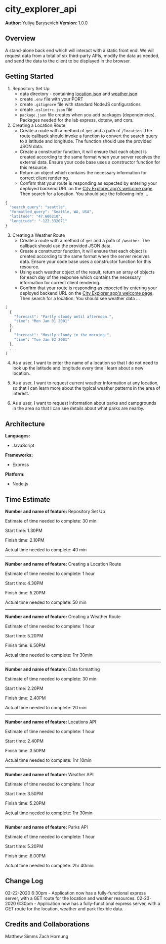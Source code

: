 # city_explorer_api  

**Author**: Yuliya Barysevich
**Version**: 1.0.0

## Overview

A stand-alone back end which will interact with a static front end. We will request data from a total of six third-party APIs, modify the data as needed, and send the data to the client to be displayed in the browser. 

## Getting Started
<!-- What are the steps that a user must take in order to build this app on their own machine and get it running? -->
1. Repository Set Up
    - data directory - containing [location.json](https://codefellows.github.io/code-301-guide/curriculum/class-06/lab/starter-code/data/location.json) and [weather.json](https://codefellows.github.io/code-301-guide/curriculum/class-06/lab/starter-code/data/weather.json)
    - create `.env` file with your PORT
    - create `.gitignore` file with standard NodeJS configurations
    - create `.eslintrc.json` file
    - `package.json` file creates when you add packages (dependencies). Packages needed for the lab express, dotenv, and cors.
2. Creating a Location Route
    - Create a route with a method of `get` and a path of `/location`. The route callback should invoke a function to convert the search query to a latitude and longitude. The function should use the provided JSON data.
    - Create a constructor function, it will ensure that each object is created according to the same format when your server receives the external data. Ensure your code base uses a constructor function for this resource.
    - Return an object which contains the necessary information for correct client rendering. 
    - Confirm that your route is responding as expected by entering your deployed backend URL on the [City Explorer app's welcome page](https://codefellows.github.io/code-301-guide/curriculum/city-explorer-app/front-end/). Then search for a location. You should see the following info ...

```javascript
{
  "search_query": "seattle",
  "formatted_query": "Seattle, WA, USA",
  "latitude": "47.606210",
  "longitude": "-122.332071"
}
```  

3. Creating a Weather Route
    - Create a route with a method of `get` and a path of `/weather`. The callback should use the provided JSON data.
    - Create a constructor function, it will ensure that each object is created according to the same format when the server receives data. Ensure your code base uses a constructor function for this resource.
    - Using each weather object of the result, return an array of objects for each day of the response which contains the necessary information for correct client rendering.
    - Confirm that your route is responding as expected by entering your deployed backend URL on the [City Explorer app's welcome page](https://codefellows.github.io/code-301-guide/curriculum/city-explorer-app/front-end/). Then search for a location. You should see  weather data ...

```javascript 
[
  {
    "forecast": "Partly cloudy until afternoon.",
    "time": "Mon Jan 01 2001"
  },
  {
    "forecast": "Mostly cloudy in the morning.",
    "time": "Tue Jan 02 2001"
  },
  ...
]
```

4. As a user, I want to enter the name of a location so that I do not need to look up the latitude and longitude every time I learn about a new location.

5. As a user, I want to request current weather information at any location, so that I can learn more about the typical weather patterns in the area of interest.

6. As a user, I want to request information about parks and campgrounds in the area so that I can see details about what parks are nearby.


## Architecture

**Languages:**

- JavaScript

**Frameworks:**

- Express

**Platform:**

- Node.js

## Time Estimate

**Number and name of feature:** Repository Set Up

Estimate of time needed to complete: 30 min

Start time: 1.30PM

Finish time: 2.10PM

Actual time needed to complete: 40 min
___________________________________________________________________
**Number and name of feature:** Creating a Location Route

Estimate of time needed to complete: 1 hour

Start time: 4.30PM

Finish time: 5.20PM

Actual time needed to complete: 50 min
___________________________________________________________________
**Number and name of feature:** Creating a Weather Route

Estimate of time needed to complete: 1 hour

Start time: 5.20PM

Finish time: 6.50PM

Actual time needed to complete: 1hr 30min
___________________________________________________________________
**Number and name of feature:** Data formatting

Estimate of time needed to complete: 30 min

Start time: 2.20PM

Finish time: 2.40PM

Actual time needed to complete: 20 min
___________________________________________________________________
**Number and name of feature:** Locations API

Estimate of time needed to complete: 1 hour

Start time: 2.40PM

Finish time: 3.50PM

Actual time needed to complete: 1hr 10min
___________________________________________________________________
**Number and name of feature:** Weather API

Estimate of time needed to complete: 1 hour

Start time: 3.50PM

Finish time: 5.20PM

Actual time needed to complete: 1hr 30min
___________________________________________________________________
**Number and name of feature:** Parks API

Estimate of time needed to complete: 1 hour

Start time: 5.20PM

Finish time: 8.00PM

Actual time needed to complete: 2hr 40min





## Change Log

02-22-2020 6:30pm - Application now has a fully-functional express server, with a GET route for the location and weather resources.
02-23-2020 6:30pm - Application now has a fully-functional express server, with a GET route for the location, weather and park flexible data.

## Credits and Collaborations
Matthew Simms
Zach Hornung

